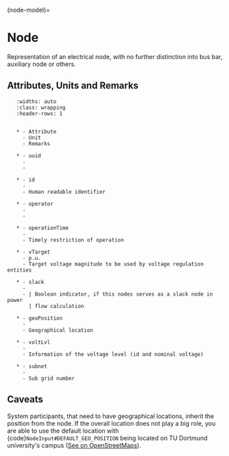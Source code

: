 (node-model)=

# Node

Representation of an electrical node, with no further distinction into bus bar, auxiliary node or others.

## Attributes, Units and Remarks

```{list-table}
   :widths: auto
   :class: wrapping
   :header-rows: 1


   * - Attribute
     - Unit
     - Remarks

   * - uuid
     -
     -

   * - id
     -
     - Human readable identifier

   * - operator
     -
     -

   * - operationTime
     -
     - Timely restriction of operation

   * - vTarget
     - p.u.
     - Target voltage magnitude to be used by voltage regulation entities

   * - slack
     -
     - | Boolean indicator, if this nodes serves as a slack node in power
       | flow calculation

   * - geoPosition
     -
     - Geographical location

   * - voltLvl
     -
     - Information of the voltage level (id and nominal voltage)

   * - subnet
     -
     - Sub grid number

```

## Caveats

System participants, that need to have geographical locations, inherit the position from the node.
If the overall location does not play a big role, you are able to use the default location with
{code}`NodeInput#DEFAULT_GEO_POSITION` being located on TU Dortmund university's campus ([See on OpenStreetMaps](https://www.openstreetmap.org/search?query=51.4843281%2C%207.4116482#map=15/51.4843/7.4117)).
